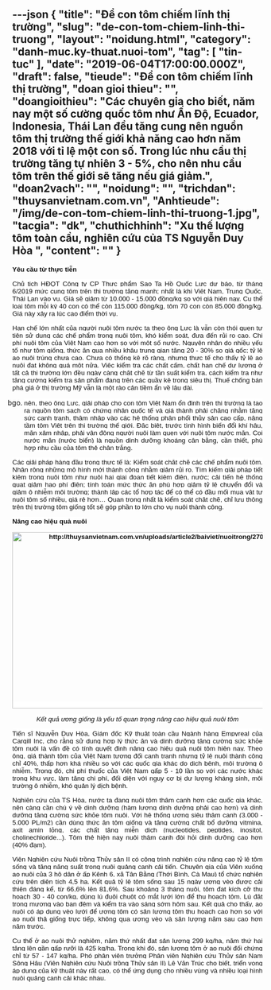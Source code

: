 ---json
{
    "title": "Để con tôm chiếm lĩnh thị trường",
    "slug": "de-con-tom-chiem-linh-thi-truong",
    "layout": "noidung.html",
    "category": "danh-muc.ky-thuat.nuoi-tom",
    "tag": [
        "tin-tuc"
    ],
    "date": "2019-06-04T17:00:00.000Z",
    "draft": false,
    "tieude": "Để con tôm chiếm lĩnh thị trường",
    "doan gioi thieu": "",
    "doangioithieu": "Các chuyên gia cho biết, năm nay một số cường quốc tôm như Ấn Độ, Ecuador, Indonesia, Thái Lan đều tăng cung nên nguồn tôm thị trường thế giới khả năng cao hơn năm 2018 với tỉ lệ một con số. Trong lúc nhu cầu thị trường tăng tự nhiên 3 - 5%, cho nên nhu cầu tôm trên thế giới sẽ tăng nếu giá giảm.",
    "doan2vach": "",
    "noidung": "",
    "trichdan": "thuysanvietnam.com.vn",
    "Anhtieude": "/img/de-con-tom-chiem-linh-thi-truong-1.jpg",
    "tacgia": "dk",
    "chuthichhinh": "Xu thế lượng tôm toàn cầu, nghiên cứu của TS Nguyễn Duy Hòa ",
    "__content__": ""
}
---
<p style="text-align:justify"><span style="background-color:white"><strong><span style="font-size:10.0pt"><span style="font-family:&quot;Arial&quot;,sans-serif"><span style="color:#111111">Y&ecirc;u cầu từ thực tiễn</span></span></span></strong></span></p>

<p style="text-align:justify"><span style="background-color:white"><span style="font-size:10.0pt"><span style="font-family:&quot;Arial&quot;,sans-serif"><span style="color:#111111">Chủ tịch HĐQT C&ocirc;ng ty CP Thực phẩm Sao Ta Hồ Quốc Lực dự b&aacute;o, từ th&aacute;ng 6/2019 mức cung t&ocirc;m tr&ecirc;n thị trường tăng mạnh; nhất l&agrave; khi Việt Nam, Trung Quốc, Th&aacute;i Lan v&agrave;o vụ. Gi&aacute; sẽ giảm từ 10.000 - 15.000 đồng/kg so với gi&aacute; hiện nay. Cụ thể loại t&ocirc;m mỗi k&yacute; 40 con c&oacute; thể c&ograve;n 115.000 đồng/kg, t&ocirc;m 70 con c&ograve;n 85.000 đồng/kg. Gi&aacute; n&agrave;y xảy ra l&uacute;c cao điểm thời vụ.</span></span></span></span></p>

<p style="text-align:justify"><span style="background-color:white"><span style="font-size:10.0pt"><span style="font-family:&quot;Arial&quot;,sans-serif"><span style="color:#111111">Hạn chế lớn nhất của người nu&ocirc;i t&ocirc;m nước ta theo &ocirc;ng Lực l&agrave; vẫn c&ograve;n th&oacute;i quen tự tiện sử dụng c&aacute;c chế phẩm trong nu&ocirc;i t&ocirc;m, kh&oacute; kiểm so&aacute;t, đưa đến rủi ro cao. Chi ph&iacute; nu&ocirc;i t&ocirc;m của Việt Nam cao hơn so với một số nước. Nguy&ecirc;n nh&acirc;n do nhiều yếu tố như t&ocirc;m giống, thức ăn qua nhiều kh&acirc;u trung gian tăng 20 - 30% so gi&aacute; gốc; tỷ lệ ao nu&ocirc;i tr&uacute;ng chưa cao. Chưa c&oacute; thống k&ecirc; r&otilde; r&agrave;ng, nhưng thực tế cho thấy tỷ lệ ao nu&ocirc;i đạt kh&ocirc;ng qu&aacute; một nửa. Việc kiểm tra c&aacute;c chất cấm, chất hạn chế dư lượng ở tất cả thị trường lớn đều ng&agrave;y c&agrave;ng chặt chẽ từ tần suất kiểm tra, c&aacute;ch kiểm tra như tăng cường kiểm tra sản phẩm đang tr&ecirc;n c&aacute;c quầy kệ trong si&ecirc;u thị. Thuế chống b&aacute;n ph&aacute; gi&aacute; ở thị trường Mỹ vẫn l&agrave; một r&agrave;o cản tiềm ẩn về l&acirc;u d&agrave;i.</span></span></span></span></p>

<ol start="3" style="list-style-type:lower-alpha">
	<li style="text-align:justify" value="1549"><span style="background-color:white"><span style="font-size:10.0pt"><span style="font-family:&quot;Arial&quot;,sans-serif"><span style="color:#111111">n&ecirc;n, theo &ocirc;ng Lực, giải ph&aacute;p cho con t&ocirc;m Việt Nam ổn định tr&ecirc;n thị trường l&agrave; tạo ra nguồn t&ocirc;m sạch c&oacute; chứng nhận quốc tế v&agrave; gi&aacute; th&agrave;nh phải chăng nhằm tăng sức cạnh tranh, th&acirc;m nhập v&agrave;o c&aacute;c hệ thống ph&acirc;n phối thủy sản cao cấp, n&acirc;ng tầm t&ocirc;m Việt tr&ecirc;n thị trường thế giới. Đặc biệt, trước t&igrave;nh h&igrave;nh biến đổi kh&iacute; hậu, mặn x&acirc;m nhập, phải vận động người nu&ocirc;i l&agrave;m quen với nu&ocirc;i t&ocirc;m nước mặn. Coi nước mặn (nước biển) l&agrave; nguồn dinh dưỡng kho&aacute;ng c&acirc;n bằng, cần thiết, ph&ugrave; hợp nhu cầu của t&ocirc;m thẻ ch&acirc;n trắng. </span></span></span></span></li>
</ol>

<p style="text-align:justify"><span style="background-color:white"><span style="font-size:10.0pt"><span style="font-family:&quot;Arial&quot;,sans-serif"><span style="color:#111111">C&aacute;c giải ph&aacute;p h&agrave;ng đầu trong thực tế l&agrave;: Kiểm so&aacute;t chặt chẽ c&aacute;c chế phẩm nu&ocirc;i t&ocirc;m. Nh&acirc;n rộng những m&ocirc; h&igrave;nh mới th&agrave;nh c&ocirc;ng nhằm giảm rủi ro. T&igrave;m kiếm giải ph&aacute;p tiết kiệm trong nu&ocirc;i t&ocirc;m như nu&ocirc;i hai giai đoạn tiết kiệm điện, nước; cải tiến hệ thống quạt giảm hao ph&iacute; điện; t&iacute;nh to&aacute;n mức thức ăn ph&ugrave; hợp giảm tỷ lệ chuyển đổi v&agrave; giảm &ocirc; nhiễm m&ocirc;i trường; th&agrave;nh lập c&aacute;c tổ hợp t&aacute;c để c&oacute; thể c&oacute; đầu mối mua vật tư nu&ocirc;i t&ocirc;m số nhiều, gi&aacute; rẻ hơn&hellip; Quan trọng nhất l&agrave; kiểm so&aacute;t chặt chẽ, chỉ lưu th&ocirc;ng tr&ecirc;n thị trường t&ocirc;m giống tốt sẽ g&oacute;p phần to lớn cho vụ nu&ocirc;i th&agrave;nh c&ocirc;ng.</span></span></span></span></p>

<p style="text-align:justify"><span style="background-color:white"><strong><span style="font-size:10.0pt"><span style="font-family:&quot;Arial&quot;,sans-serif"><span style="color:#111111">N&acirc;ng cao hiệu quả nu&ocirc;i</span></span></span></strong></span></p>

<p style="text-align:center"><span style="background-color:white"><strong><span style="font-size:10.0pt"><span style="font-family:&quot;Arial&quot;,sans-serif"><span style="color:#111111"><img alt="http://thuysanvietnam.com.vn/uploads/article2/baiviet/nuoitrong/270519a2.jpg" src="http://thuysanvietnam.com.vn/uploads/article2/baiviet/nuoitrong/270519a2.jpg" style="height:355px; width:624px" /></span></span></span></strong></span></p>

<p style="text-align:center"><span style="background-color:white"><em><span style="font-size:10.0pt"><span style="font-family:&quot;Arial&quot;,sans-serif"><span style="color:#111111">Kết quả ương giống l&agrave; yếu tố quan trọng n&acirc;ng cao hiệu quả nu&ocirc;i t&ocirc;m</span></span></span></em></span></p>

<p style="text-align:justify"><span style="background-color:white"><span style="font-size:10.0pt"><span style="font-family:&quot;Arial&quot;,sans-serif"><span style="color:#111111">Tiến sĩ Nguyễn Duy H&ograve;a, Gi&aacute;m đốc Kỹ thuật to&agrave;n cầu Ng&agrave;nh h&agrave;ng Empyreal của Cargill Inc, cho rằng sử dụng hợp l&yacute; thức ăn v&agrave; dinh dưỡng tăng cường sức khỏe t&ocirc;m nu&ocirc;i l&agrave; vấn đề c&oacute; t&iacute;nh quyết định n&acirc;ng cao hiệu quả nu&ocirc;i t&ocirc;m hiện nay. Theo &ocirc;ng, gi&aacute; th&agrave;nh t&ocirc;m của Việt Nam tương đối cạnh tranh nhưng tỷ lệ nu&ocirc;i th&agrave;nh c&ocirc;ng chỉ 40%, thấp hơn kh&aacute; nhiều so với c&aacute;c quốc gia kh&aacute;c do dịch bệnh, m&ocirc;i trường &ocirc; nhiễm. Trong đ&oacute;, chi ph&iacute; thuốc của Việt Nam gấp 5 - 10 lần so với c&aacute;c nước kh&aacute;c trong khu vực, l&agrave;m tăng chi ph&iacute;, đối diện với nguy cơ bị dư lượng kh&aacute;ng sinh, m&ocirc;i trường &ocirc; nhiễm, kh&oacute; quản l&yacute; dịch bệnh.</span></span></span></span></p>

<p style="text-align:justify"><span style="background-color:white"><span style="font-size:10.0pt"><span style="font-family:&quot;Arial&quot;,sans-serif"><span style="color:#111111">Nghi&ecirc;n cứu của TS H&ograve;a, nước ta đang nu&ocirc;i t&ocirc;m th&acirc;m canh hơn c&aacute;c quốc gia kh&aacute;c, n&ecirc;n c&agrave;ng cần ch&uacute; &yacute; về dinh dưỡng (h&agrave;m lượng dinh dưỡng phải cao hơn) v&agrave; dinh dưỡng tăng cường sức khỏe t&ocirc;m nu&ocirc;i. Với hệ thống ương si&ecirc;u th&acirc;m canh (3.000 - 5.000 PL/m2) cần d&ugrave;ng thức ăn t&ocirc;m giống v&agrave; tăng cường chất bổ dưỡng vitmina, axit amin lỏng, c&aacute;c chất tăng miễn dịch (nucleotides, peptides, inositol, cholinechloride...). T&ocirc;m thẻ hiện nay nu&ocirc;i th&acirc;m canh đ&ograve;i hỏi dinh dưỡng cao hơn (40% đạm).</span></span></span></span></p>

<p style="text-align:justify"><span style="background-color:white"><span style="font-size:10.0pt"><span style="font-family:&quot;Arial&quot;,sans-serif"><span style="color:#111111">Viện Nghi&ecirc;n cứu Nu&ocirc;i trồng Thủy sản II c&oacute; c&ocirc;ng tr&igrave;nh nghi&ecirc;n cứu n&acirc;ng cao tỷ lệ t&ocirc;m sống v&agrave; tăng năng suất trong nu&ocirc;i quảng canh cải tiến. Chuy&ecirc;n gia của Viện xuống ao nu&ocirc;i của 3 hộ d&acirc;n ở ấp K&ecirc;nh 6, x&atilde; T&acirc;n Bằng (Thới B&igrave;nh, C&agrave; Mau) tổ chức nghi&ecirc;n cứu tr&ecirc;n diện t&iacute;ch 4,5 ha. Kết quả tỷ lệ t&ocirc;m sống sau 15 ng&agrave;y ương v&egrave;o được cải thiện đ&aacute;ng kể, từ 66,6% l&ecirc;n 81,6%. Sau khoảng 3 th&aacute;ng nu&ocirc;i, t&ocirc;m đạt k&iacute;ch cỡ thu hoạch 30 - 40 con/kg, d&ugrave;ng l&uacute; đu&ocirc;i chuột c&oacute; mắt lưới lớn để thu hoạch t&ocirc;m. L&uacute; đặt trong mương v&agrave;o ban đ&ecirc;m v&agrave; kiểm tra v&agrave;o s&aacute;ng sớm h&ocirc;m sau. Kết quả cho thấy, ao nu&ocirc;i c&oacute; &aacute;p dụng v&egrave;o lưới để ương t&ocirc;m c&oacute; sản lượng t&ocirc;m thu hoạch cao hơn so với ao nu&ocirc;i thả giống trực tiếp, kh&ocirc;ng qua ương v&egrave;o v&agrave; sản lượng năm sau cao hơn năm trước.</span></span></span></span></p>

<p style="text-align:justify"><span style="background-color:white"><span style="font-size:10.0pt"><span style="font-family:&quot;Arial&quot;,sans-serif"><span style="color:#111111">Cụ thể ở ao nu&ocirc;i thử nghiệm, năm thứ nhất đạt sản lượng 299 kg/ha, năm thứ hai tăng l&ecirc;n gần gấp rưỡi l&agrave; 425 kg/ha. Trong khi đ&oacute;, sản lượng t&ocirc;m ở ao nu&ocirc;i đối chứng chỉ từ 57 - 147 kg/ha. Ph&oacute; ph&acirc;n viện trưởng Ph&acirc;n viện Nghi&ecirc;n cứu Thủy sản Nam S&ocirc;ng Hậu (Viện Nghi&ecirc;n cứu Nu&ocirc;i trồng Thủy sản II) L&ecirc; Văn Tr&uacute;c cho biết, triển vọng &aacute;p dụng của kỹ thuật n&agrave;y rất cao, c&oacute; thể ứng dụng cho nhiều v&ugrave;ng v&agrave; nhiều loại h&igrave;nh nu&ocirc;i quảng canh cải kh&aacute;c nhau. </span></span></span></span></p>
